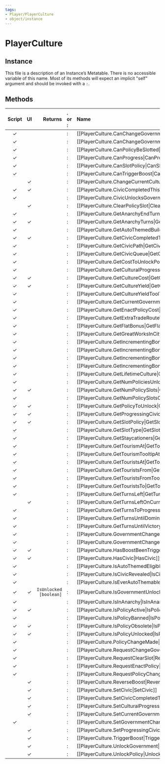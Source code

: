 ```yaml
---
tags:
- Player/PlayerCulture
- object/instance
---
```

# PlayerCulture
## Instance
This file is a description of an Instance’s Metatable. There is no accessible variable of this name. Most of its methods will expect an implicit "self" argument and should be invoked with a `:`.

## Methods
| Script | UI  | Returns | . or : | Name | Arguments |
|:------:|:---:| -------:|:---- |:---- |:--------- |
|✓| ||:|[[PlayerCulture.CanChangeGovernment\|CanChangeGovernment]]||
|✓| ||:|[[PlayerCulture.CanChangeGovernmentAtAll\|CanChangeGovernmentAtAll]]||
|✓| ||:|[[PlayerCulture.CanPolicyBeSlotted\|CanPolicyBeSlotted]]||
|✓| ||:|[[PlayerCulture.CanProgress\|CanProgress]]||
|✓| ||:|[[PlayerCulture.CanSlotPolicy\|CanSlotPolicy]]||
|✓| ||:|[[PlayerCulture.CanTriggerBoost\|CanTriggerBoost]]||
| |✓||:|[[PlayerCulture.ChangeCurrentCulturalProgress\|ChangeCurrentCulturalProgress]]||
|✓|✓||:|[[PlayerCulture.CivicCompletedThisTurn\|CivicCompletedThisTurn]]||
|✓| ||:|[[PlayerCulture.CivicUnlocksGovernment\|CivicUnlocksGovernment]]||
| |✓||:|[[PlayerCulture.ClearPolicySlot\|ClearPolicySlot]]||
|✓| ||:|[[PlayerCulture.GetAnarchyEndTurn\|GetAnarchyEndTurn]]||
|✓|✓||:|[[PlayerCulture.GetAnarchyTurns\|GetAnarchyTurns]]||
|✓| ||:|[[PlayerCulture.GetAutoThemedBuilding\|GetAutoThemedBuilding]]||
|✓|✓||:|[[PlayerCulture.GetCivicCompletedThisTurn\|GetCivicCompletedThisTurn]]||
|✓| ||:|[[PlayerCulture.GetCivicPath\|GetCivicPath]]||
|✓| ||:|[[PlayerCulture.GetCivicQueue\|GetCivicQueue]]||
|✓| ||:|[[PlayerCulture.GetCostToUnlockPolicies\|GetCostToUnlockPolicies]]||
|✓| ||:|[[PlayerCulture.GetCulturalProgress\|GetCulturalProgress]]||
|✓|✓||:|[[PlayerCulture.GetCultureCost\|GetCultureCost]]||
|✓|✓||:|[[PlayerCulture.GetCultureYield\|GetCultureYield]]||
|✓| ||:|[[PlayerCulture.GetCultureYieldToolTip\|GetCultureYieldToolTip]]||
|✓| ||:|[[PlayerCulture.GetCurrentGovernment\|GetCurrentGovernment]]||
|✓| ||:|[[PlayerCulture.GetEnactPolicyCost\|GetEnactPolicyCost]]||
|✓| ||:|[[PlayerCulture.GetExtraTradeRouteTourismModifier\|GetExtraTradeRouteTourismModifier]]||
|✓| ||:|[[PlayerCulture.GetFlatBonus\|GetFlatBonus]]||
|✓| ||:|[[PlayerCulture.GetGreatWorksInCity\|GetGreatWorksInCity]]||
|✓| ||:|[[PlayerCulture.GetIncrementingBonus\|GetIncrementingBonus]]||
|✓| ||:|[[PlayerCulture.GetIncrementingBonusIncrement\|GetIncrementingBonusIncrement]]||
|✓| ||:|[[PlayerCulture.GetIncrementingBonusInterval\|GetIncrementingBonusInterval]]||
|✓| ||:|[[PlayerCulture.GetIncrementingBonusTurnsUntilNext\|GetIncrementingBonusTurnsUntilNext]]||
|✓| ||:|[[PlayerCulture.GetLifetimeCulture\|GetLifetimeCulture]]||
|✓| ||:|[[PlayerCulture.GetNumPoliciesUnlocked\|GetNumPoliciesUnlocked]]||
|✓|✓||:|[[PlayerCulture.GetNumPolicySlots\|GetNumPolicySlots]]||
|✓| ||:|[[PlayerCulture.GetNumPolicySlotsOpen\|GetNumPolicySlotsOpen]]||
|✓|✓||:|[[PlayerCulture.GetPolicyToUnlock\|GetPolicyToUnlock]]||
|✓|✓||:|[[PlayerCulture.GetProgressingCivic\|GetProgressingCivic]]||
|✓|✓||:|[[PlayerCulture.GetSlotPolicy\|GetSlotPolicy]]||
|✓| ||:|[[PlayerCulture.GetSlotType\|GetSlotType]]||
|✓| ||:|[[PlayerCulture.GetStaycationers\|GetStaycationers]]||
|✓| ||:|[[PlayerCulture.GetTourismAt\|GetTourismAt]]||
|✓| ||:|[[PlayerCulture.GetTourismTooltipAt\|GetTourismTooltipAt]]||
|✓| ||:|[[PlayerCulture.GetTouristsAt\|GetTouristsAt]]||
|✓| ||:|[[PlayerCulture.GetTouristsFrom\|GetTouristsFrom]]||
|✓| ||:|[[PlayerCulture.GetTouristsFromTooltip\|GetTouristsFromTooltip]]||
|✓| ||:|[[PlayerCulture.GetTouristsTo\|GetTouristsTo]]||
|✓| ||:|[[PlayerCulture.GetTurnsLeft\|GetTurnsLeft]]||
| |✓||:|[[PlayerCulture.GetTurnsLeftOnCurrentCivic\|GetTurnsLeftOnCurrentCivic]]||
|✓| ||:|[[PlayerCulture.GetTurnsToProgressCivic\|GetTurnsToProgressCivic]]||
|✓| ||:|[[PlayerCulture.GetTurnsUntilDominant\|GetTurnsUntilDominant]]||
|✓| ||:|[[PlayerCulture.GetTurnsUntilVictory\|GetTurnsUntilVictory]]||
|✓| ||:|[[PlayerCulture.GovernmentChangeConsidered\|GovernmentChangeConsidered]]||
|✓| ||:|[[PlayerCulture.GovernmentChangeMade\|GovernmentChangeMade]]||
|✓|✓||:|[[PlayerCulture.HasBoostBeenTriggered\|HasBoostBeenTriggered]]||
|✓|✓||:|[[PlayerCulture.HasCivic\|HasCivic]]||
|✓| ||:|[[PlayerCulture.IsAutoThemedEligible\|IsAutoThemedEligible]]||
|✓| ||:|[[PlayerCulture.IsCivicRevealed\|IsCivicRevealed]]||
|✓| ||:|[[PlayerCulture.IsEverAutoThemable\|IsEverAutoThemable]]||
|✓|✓|`IsUnlocked [boolean]`|:|[[PlayerCulture.IsGovernmentUnlocked\|IsGovernmentUnlocked]]|`GovernmentID [number]`|
|✓| ||:|[[PlayerCulture.IsInAnarchy\|IsInAnarchy]]||
|✓|✓||:|[[PlayerCulture.IsPolicyActive\|IsPolicyActive]]||
|✓| ||:|[[PlayerCulture.IsPolicyBanned\|IsPolicyBanned]]||
|✓|✓||:|[[PlayerCulture.IsPolicyObsolete\|IsPolicyObsolete]]||
|✓|✓||:|[[PlayerCulture.IsPolicyUnlocked\|IsPolicyUnlocked]]||
|✓| ||:|[[PlayerCulture.PolicyChangeMade\|PolicyChangeMade]]||
|✓| ||:|[[PlayerCulture.RequestChangeGovernment\|RequestChangeGovernment]]||
|✓| ||:|[[PlayerCulture.RequestClearSlot\|RequestClearSlot]]||
|✓| ||:|[[PlayerCulture.RequestEnactPolicy\|RequestEnactPolicy]]||
|✓| ||:|[[PlayerCulture.RequestPolicyChanges\|RequestPolicyChanges]]||
| |✓||:|[[PlayerCulture.ReverseBoost\|ReverseBoost]]||
| |✓||:|[[PlayerCulture.SetCivic\|SetCivic]]||
| |✓||:|[[PlayerCulture.SetCivicCompletedThisTurn\|SetCivicCompletedThisTurn]]||
| |✓||:|[[PlayerCulture.SetCulturalProgress\|SetCulturalProgress]]||
| |✓||:|[[PlayerCulture.SetCurrentGovernment\|SetCurrentGovernment]]||
|✓| ||:|[[PlayerCulture.SetGovernmentChangeConsidered\|SetGovernmentChangeConsidered]]||
| |✓||:|[[PlayerCulture.SetProgressingCivic\|SetProgressingCivic]]||
| |✓||:|[[PlayerCulture.TriggerBoost\|TriggerBoost]]||
| |✓||:|[[PlayerCulture.UnlockGovernment\|UnlockGovernment]]||
| |✓||:|[[PlayerCulture.UnlockPolicy\|UnlockPolicy]]||
